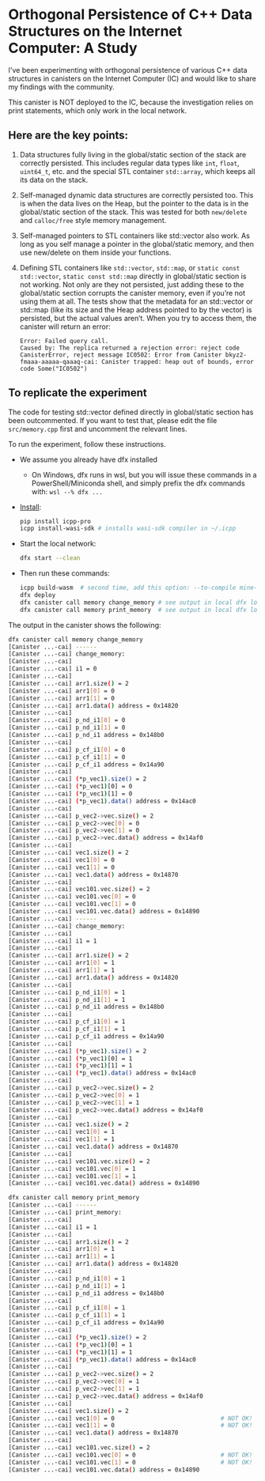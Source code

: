 # Orthogonal Persistence of C++ Data Structures on the Internet Computer: A Study

I've been experimenting with orthogonal persistence of various C++ data structures in canisters on the Internet Computer (IC) and would like to share my findings with the community.

This canister is NOT deployed to the IC, because the investigation relies on print statements, which only work in the local network.

## Here are the key points:

1. Data structures fully living in the global/static section of the stack are correctly persisted. This includes regular data types like `int`, `float`, `uint64_t`, etc. and the special STL container `std::array`, which keeps all its data on the stack.
2. Self-managed dynamic data structures are correctly persisted too. This is when the data lives on the Heap, but the pointer to the data is in the global/static section of the stack. This was tested for both `new/delete` and `calloc/free` style memory management.
3. Self-managed pointers to STL containers like std::vector also work. As long as you self manage a pointer in the global/static memory, and then use new/delete on them inside your functions.
4. Defining STL containers like `std::vector`, `std::map`, or `static const std::vector`, `static const std::map`  directly in global/static section is not working. Not only are they not persisted, just adding these to the global/static section corrupts the canister memory, even if you’re not using them at all. The tests show that the metadata for an std::vector or std::map (like its size and the Heap address pointed to by the vector) is persisted, but the actual values aren’t. When you try to access them, the canister will return an error:

    ```
    Error: Failed query call.
    Caused by: The replica returned a rejection error: reject code CanisterError, reject message IC0502: Error from Canister bkyz2-fmaaa-aaaaa-qaaaq-cai: Canister trapped: heap out of bounds, error code Some("IC0502")
    ```

## To replicate the experiment

The code for testing std::vector defined directly in global/static section has been outcommented. If you want to test that, please edit the file `src/memory.cpp` first and uncomment the relevant lines.

To run the experiment, follow these instructions. 

 - We assume you already have dfx installed
   - On Windows, dfx runs in wsl, but you will issue these commands in a PowerShell/Miniconda shell, and simply prefix the dfx commands with: `wsl --% dfx ...`

- [Install](https://docs.icpp.world/installation.html):  
  ```bash
  pip install icpp-pro
  icpp install-wasi-sdk # installs wasi-sdk compiler in ~/.icpp
  ```
- Start the local network:
  ```bash
  dfx start --clean
  ```
- Then run these commands:
  ```bash
  icpp build-wasm  # second time, add this option: --to-compile mine-no-lib
  dfx deploy
  dfx canister call memory change_memory # see output in local dfx log window
  dfx canister call memory print_memory  # see output in local dfx log window
  ```

The output in the canister shows the following:

```bash
dfx canister call memory change_memory
[Canister ...-cai] ------
[Canister ...-cai] change_memory:
[Canister ...-cai]  
[Canister ...-cai] i1 = 0
[Canister ...-cai]  
[Canister ...-cai] arr1.size() = 2
[Canister ...-cai] arr1[0] = 0
[Canister ...-cai] arr1[1] = 0
[Canister ...-cai] arr1.data() address = 0x14820
[Canister ...-cai]  
[Canister ...-cai] p_nd_i1[0] = 0
[Canister ...-cai] p_nd_i1[1] = 0
[Canister ...-cai] p_nd_i1 address = 0x148b0
[Canister ...-cai]  
[Canister ...-cai] p_cf_i1[0] = 0
[Canister ...-cai] p_cf_i1[1] = 0
[Canister ...-cai] p_cf_i1 address = 0x14a90
[Canister ...-cai]  
[Canister ...-cai] (*p_vec1).size() = 2
[Canister ...-cai] (*p_vec1)[0] = 0
[Canister ...-cai] (*p_vec1)[1] = 0
[Canister ...-cai] (*p_vec1).data() address = 0x14ac0
[Canister ...-cai]  
[Canister ...-cai] p_vec2->vec.size() = 2
[Canister ...-cai] p_vec2->vec[0] = 0
[Canister ...-cai] p_vec2->vec[1] = 0
[Canister ...-cai] p_vec2->vec.data() address = 0x14af0
[Canister ...-cai]  
[Canister ...-cai] vec1.size() = 2
[Canister ...-cai] vec1[0] = 0
[Canister ...-cai] vec1[1] = 0
[Canister ...-cai] vec1.data() address = 0x14870
[Canister ...-cai]  
[Canister ...-cai] vec101.vec.size() = 2
[Canister ...-cai] vec101.vec[0] = 0
[Canister ...-cai] vec101.vec[1] = 0
[Canister ...-cai] vec101.vec.data() address = 0x14890
[Canister ...-cai] ------
[Canister ...-cai] change_memory:
[Canister ...-cai]  
[Canister ...-cai] i1 = 1
[Canister ...-cai]  
[Canister ...-cai] arr1.size() = 2
[Canister ...-cai] arr1[0] = 1
[Canister ...-cai] arr1[1] = 1
[Canister ...-cai] arr1.data() address = 0x14820
[Canister ...-cai]  
[Canister ...-cai] p_nd_i1[0] = 1
[Canister ...-cai] p_nd_i1[1] = 1
[Canister ...-cai] p_nd_i1 address = 0x148b0
[Canister ...-cai]  
[Canister ...-cai] p_cf_i1[0] = 1
[Canister ...-cai] p_cf_i1[1] = 1
[Canister ...-cai] p_cf_i1 address = 0x14a90
[Canister ...-cai]  
[Canister ...-cai] (*p_vec1).size() = 2
[Canister ...-cai] (*p_vec1)[0] = 1
[Canister ...-cai] (*p_vec1)[1] = 1
[Canister ...-cai] (*p_vec1).data() address = 0x14ac0
[Canister ...-cai]  
[Canister ...-cai] p_vec2->vec.size() = 2
[Canister ...-cai] p_vec2->vec[0] = 1
[Canister ...-cai] p_vec2->vec[1] = 1
[Canister ...-cai] p_vec2->vec.data() address = 0x14af0
[Canister ...-cai]  
[Canister ...-cai] vec1.size() = 2
[Canister ...-cai] vec1[0] = 1
[Canister ...-cai] vec1[1] = 1
[Canister ...-cai] vec1.data() address = 0x14870
[Canister ...-cai]  
[Canister ...-cai] vec101.vec.size() = 2
[Canister ...-cai] vec101.vec[0] = 1
[Canister ...-cai] vec101.vec[1] = 1
[Canister ...-cai] vec101.vec.data() address = 0x14890
```

```bash
dfx canister call memory print_memory
[Canister ...-cai] ------
[Canister ...-cai] print_memory:
[Canister ...-cai]  
[Canister ...-cai] i1 = 1
[Canister ...-cai]  
[Canister ...-cai] arr1.size() = 2
[Canister ...-cai] arr1[0] = 1
[Canister ...-cai] arr1[1] = 1
[Canister ...-cai] arr1.data() address = 0x14820
[Canister ...-cai]  
[Canister ...-cai] p_nd_i1[0] = 1
[Canister ...-cai] p_nd_i1[1] = 1
[Canister ...-cai] p_nd_i1 address = 0x148b0
[Canister ...-cai]  
[Canister ...-cai] p_cf_i1[0] = 1
[Canister ...-cai] p_cf_i1[1] = 1
[Canister ...-cai] p_cf_i1 address = 0x14a90
[Canister ...-cai]  
[Canister ...-cai] (*p_vec1).size() = 2
[Canister ...-cai] (*p_vec1)[0] = 1
[Canister ...-cai] (*p_vec1)[1] = 1
[Canister ...-cai] (*p_vec1).data() address = 0x14ac0
[Canister ...-cai]  
[Canister ...-cai] p_vec2->vec.size() = 2
[Canister ...-cai] p_vec2->vec[0] = 1
[Canister ...-cai] p_vec2->vec[1] = 1
[Canister ...-cai] p_vec2->vec.data() address = 0x14af0
[Canister ...-cai]  
[Canister ...-cai] vec1.size() = 2
[Canister ...-cai] vec1[0] = 0                              # NOT OK!
[Canister ...-cai] vec1[1] = 0                              # NOT OK!
[Canister ...-cai] vec1.data() address = 0x14870
[Canister ...-cai]  
[Canister ...-cai] vec101.vec.size() = 2
[Canister ...-cai] vec101.vec[0] = 0                        # NOT OK!
[Canister ...-cai] vec101.vec[1] = 0                        # NOT OK!
[Canister ...-cai] vec101.vec.data() address = 0x14890
```